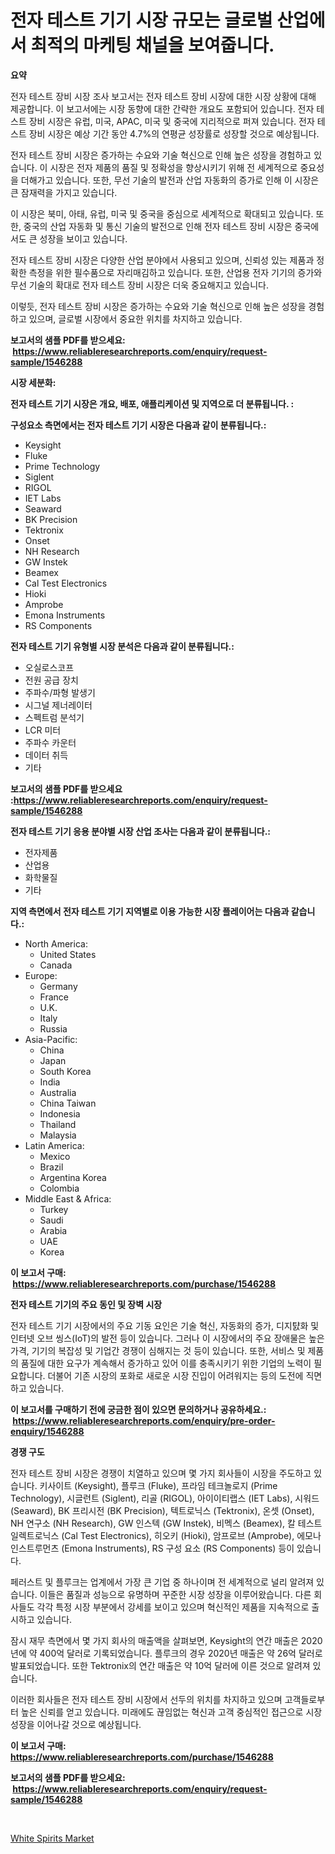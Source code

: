 <p><h1>전자 테스트 기기 시장 규모는 글로벌 산업에서 최적의 마케팅 채널을 보여줍니다.</h1></p><p><strong>요약</strong></p>
<p><p>전자 테스트 장비 시장 조사 보고서는 전자 테스트 장비 시장에 대한 시장 상황에 대해 제공합니다. 이 보고서에는 시장 동향에 대한 간략한 개요도 포함되어 있습니다. 전자 테스트 장비 시장은 유럽, 미국, APAC, 미국 및 중국에 지리적으로 퍼져 있습니다. 전자 테스트 장비 시장은 예상 기간 동안 4.7%의 연평균 성장률로 성장할 것으로 예상됩니다.</p><p>전자 테스트 장비 시장은 증가하는 수요와 기술 혁신으로 인해 높은 성장을 경험하고 있습니다. 이 시장은 전자 제품의 품질 및 정확성을 향상시키기 위해 전 세계적으로 중요성을 더해가고 있습니다. 또한, 무선 기술의 발전과 산업 자동화의 증가로 인해 이 시장은 큰 잠재력을 가지고 있습니다.</p><p>이 시장은 북미, 아태, 유럽, 미국 및 중국을 중심으로 세계적으로 확대되고 있습니다. 또한, 중국의 산업 자동화 및 통신 기술의 발전으로 인해 전자 테스트 장비 시장은 중국에서도 큰 성장을 보이고 있습니다.</p><p>전자 테스트 장비 시장은 다양한 산업 분야에서 사용되고 있으며, 신뢰성 있는 제품과 정확한 측정을 위한 필수품으로 자리매김하고 있습니다. 또한, 산업용 전자 기기의 증가와 무선 기술의 확대로 전자 테스트 장비 시장은 더욱 중요해지고 있습니다.</p><p>이렇듯, 전자 테스트 장비 시장은 증가하는 수요와 기술 혁신으로 인해 높은 성장을 경험하고 있으며, 글로벌 시장에서 중요한 위치를 차지하고 있습니다.</p></p>
<p><strong>보고서의 샘플 PDF를 받으세요: &nbsp;<a href="https://www.reliableresearchreports.com/enquiry/request-sample/1546288">https://www.reliableresearchreports.com/enquiry/request-sample/1546288</a></strong></p>
<p><strong>시장 세분화:</strong></p>
<p><strong> 전자 테스트 기기 시장은 개요, 배포, 애플리케이션 및 지역으로 더 분류됩니다. :</strong></p>
<p><strong>구성요소 측면에서는 전자 테스트 기기 시장은 다음과 같이 분류됩니다.:</strong></p>
<p><ul><li>Keysight</li><li>Fluke</li><li>Prime Technology</li><li>Siglent</li><li>RIGOL</li><li>IET Labs</li><li>Seaward</li><li>BK Precision</li><li>Tektronix</li><li>Onset</li><li>NH Research</li><li>GW Instek</li><li>Beamex</li><li>Cal Test Electronics</li><li>Hioki</li><li>Amprobe</li><li>Emona Instruments</li><li>RS Components</li></ul></p>
<p><strong> 전자 테스트 기기 유형별 시장 분석은 다음과 같이 분류됩니다.:</strong></p>
<p><ul><li>오실로스코프</li><li>전원 공급 장치</li><li>주파수/파형 발생기</li><li>시그널 제너레이터</li><li>스펙트럼 분석기</li><li>LCR 미터</li><li>주파수 카운터</li><li>데이터 취득</li><li>기타</li></ul></p>
<p><strong>보고서의 샘플 PDF를 받으세요 :<a href="https://www.reliableresearchreports.com/enquiry/request-sample/1546288">https://www.reliableresearchreports.com/enquiry/request-sample/1546288</a></strong></p>
<p><strong> 전자 테스트 기기 응용 분야별 시장 산업 조사는 다음과 같이 분류됩니다.:</strong></p>
<p><ul><li>전자제품</li><li>산업용</li><li>화학물질</li><li>기타</li></ul></p>
<p><strong>지역 측면에서 전자 테스트 기기 지역별로 이용 가능한 시장 플레이어는 다음과 같습니다.:</strong></p>
<p><ul>
    <li>
        North America:
        <ul>
            <li>United States</li>
            <li>Canada</li>
        </ul>
    </li>
    <li>
        Europe:
        <ul>
            <li>Germany</li>
            <li>France</li>
            <li>U.K.</li>
            <li>Italy</li>
            <li>Russia</li>
        </ul>
    </li>
    <li>
        Asia-Pacific:
        <ul>
            <li>China</li>
            <li>Japan</li>
            <li>South Korea</li>
            <li>India</li>
            <li>Australia</li>
            <li>China Taiwan</li>
            <li>Indonesia</li>
            <li>Thailand</li>
            <li>Malaysia</li>
        </ul>
    </li>
    <li>
        Latin America:
        <ul>
            <li>Mexico</li>
            <li>Brazil</li>
            <li>Argentina Korea</li>
            <li>Colombia</li>
        </ul>
    </li>
    <li>
        Middle East & Africa:
        <ul>
            <li>Turkey</li>
            <li>Saudi</li>
            <li>Arabia</li>
            <li>UAE</li>
            <li>Korea</li>
        </ul>
    </li>
    </ul></p>
<p><strong>이 보고서 구매: &nbsp;<a href="https://www.reliableresearchreports.com/purchase/1546288">https://www.reliableresearchreports.com/purchase/1546288</a></strong></p>
<p><strong>전자 테스트 기기의 주요 동인 및 장벽 시장</strong></p>
<p><p>전자 테스트 기기 시장에서의 주요 기동 요인은 기술 혁신, 자동화의 증가, 디지턄화 및 인터넷 오브 씽스(IoT)의 발전 등이 있습니다. 그러나 이 시장에서의 주요 장애물은 높은 가격, 기기의 복잡성 및 기업간 경쟁이 심해지는 것 등이 있습니다. 또한, 서비스 및 제품의 품질에 대한 요구가 계속해서 증가하고 있어 이를 충족시키기 위한 기업의 노력이 필요합니다. 더불어 기존 시장의 포화로 새로운 시장 진입이 어려워지는 등의 도전에 직면하고 있습니다.</p></p>
<p><strong>이 보고서를 구매하기 전에 궁금한 점이 있으면 문의하거나 공유하세요.: &nbsp;<a href="https://www.reliableresearchreports.com/enquiry/pre-order-enquiry/1546288">https://www.reliableresearchreports.com/enquiry/pre-order-enquiry/1546288</a></strong></p>
<p><strong>경쟁 구도</strong></p>
<p><p>전자 테스트 장비 시장은 경쟁이 치열하고 있으며 몇 가지 회사들이 시장을 주도하고 있습니다. 키사이트 (Keysight), 플루크 (Fluke), 프라임 테크놀로지 (Prime Technology), 시글런트 (Siglent), 리골 (RIGOL), 아이이티랩스 (IET Labs), 시워드 (Seaward), BK 프리시전 (BK Precision), 텍트로닉스 (Tektronix), 온셋 (Onset), NH 연구소 (NH Research), GW 인스텍 (GW Instek), 비멕스 (Beamex), 칼 테스트 일렉트로닉스 (Cal Test Electronics), 히오키 (Hioki), 암프로브 (Amprobe), 에모나 인스트루먼츠 (Emona Instruments), RS 구성 요소 (RS Components) 등이 있습니다. </p><p>페러스트 및 플루크는 업계에서 가장 큰 기업 중 하나이며 전 세계적으로 널리 알려져 있습니다. 이들은 품질과 성능으로 유명하며 꾸준한 시장 성장을 이루어왔습니다. 다른 회사들도 각각 특정 시장 부분에서 강세를 보이고 있으며 혁신적인 제품을 지속적으로 출시하고 있습니다.</p><p>잠시 재무 측면에서 몇 가지 회사의 매출액을 살펴보면, Keysight의 연간 매출은 2020년에 약 400억 달러로 기록되었습니다. 플루크의 경우 2020년 매출은 약 26억 달러로 발표되었습니다. 또한 Tektronix의 연간 매출은 약 10억 달러에 이른 것으로 알려져 있습니다.</p><p>이러한 회사들은 전자 테스트 장비 시장에서 선두의 위치를 차지하고 있으며 고객들로부터 높은 신뢰를 얻고 있습니다. 미래에도 끊임없는 혁신과 고객 중심적인 접근으로 시장 성장을 이어나갈 것으로 예상됩니다.</p></p>
<p><strong>이 보고서 구매: &nbsp; <a href="https://www.reliableresearchreports.com/purchase/1546288">https://www.reliableresearchreports.com/purchase/1546288</a></strong></p>
<p><strong>보고서의 샘플 PDF를 받으세요: &nbsp;<a href="https://www.reliableresearchreports.com/enquiry/request-sample/1546288">https://www.reliableresearchreports.com/enquiry/request-sample/1546288</a></strong><strong></strong></p>
<p>&nbsp;</p>
<p><p><a href="https://butternut-bug-553.notion.site/White-Spirits-Market-Research-Report-Provides-Critical-Insights-that-can-help-Shape-Business-Develop-f3f230601096437383abf50c8943d2ea">White Spirits Market</a></p></p>